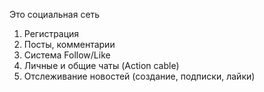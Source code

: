Это социальная сеть
1. Регистрация
2. Посты, комментарии 
3. Система Follow/Like
4. Личные и общие чаты (Action cable)
5. Отслеживание новостей (создание, подписки, лайки)